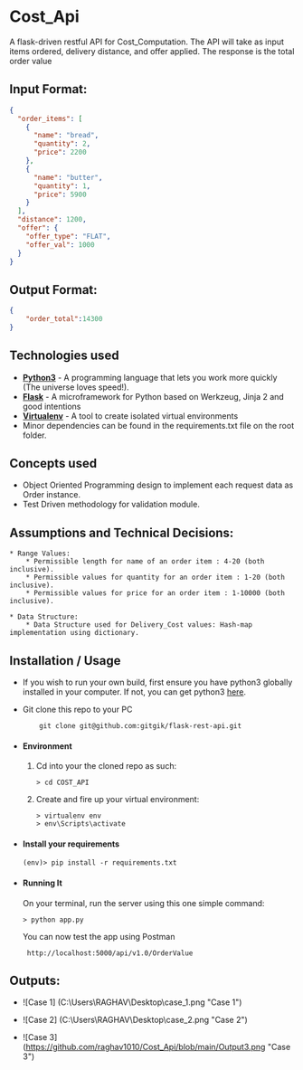 # Cost_Api
A flask-driven restful API for Cost_Computation.
The API will take as input items ordered, delivery distance, and offer applied. 
The response is the total order value

## Input Format:

```json
{
  "order_items": [
    {
      "name": "bread",
      "quantity": 2,
      "price": 2200
    },
    {
      "name": "butter",
      "quantity": 1,
      "price": 5900
    }
  ],
  "distance": 1200,
  "offer": {
    "offer_type": "FLAT",
    "offer_val": 1000
  }
}
```
## Output Format:

```json
{
    "order_total":14300
}
```

## Technologies used
* **[Python3](https://www.python.org/downloads/)** - A programming language that lets you work more quickly (The universe loves speed!).
* **[Flask](flask.pocoo.org/)** - A microframework for Python based on Werkzeug, Jinja 2 and good intentions
* **[Virtualenv](https://virtualenv.pypa.io/en/stable/)** - A tool to create isolated virtual environments
* Minor dependencies can be found in the requirements.txt file on the root folder.

## Concepts used
* Object Oriented Programming design to implement each request data as Order instance.
* Test Driven methodology for validation module.

## Assumptions and Technical Decisions:
    * Range Values:
        * Permissible length for name of an order item : 4-20 (both inclusive).
        * Permissible values for quantity for an order item : 1-20 (both inclusive).
        * Permissible values for price for an order item : 1-10000 (both inclusive).

    * Data Structure:
        * Data Structure used for Delivery_Cost values: Hash-map implementation using dictionary.


## Installation / Usage
* If you wish to run your own build, first ensure you have python3 globally installed in your computer. If not, you can get python3 [here](https://www.python.org).

* Git clone this repo to your PC
    ```
        git clone git@github.com:gitgik/flask-rest-api.git
    ```


* #### Environment
    1. Cd into your the cloned repo as such:
        ```
        > cd COST_API
        ```

    2. Create and fire up your virtual environment:
        ```
        > virtualenv env  
        > env\Scripts\activate
        ```

* #### Install your requirements
    ```
    (env)> pip install -r requirements.txt
    ```


* #### Running It
    On your terminal, run the server using this one simple command:
    ```
    > python app.py
    ```
    You can now test the app using Postman
   ```
    http://localhost:5000/api/v1.0/OrderValue
    ```
    

## Outputs:

*   ![Case 1]
    (C:\Users\RAGHAV\Desktop\case_1.png "Case 1")
    
*   ![Case 2]
    (C:\Users\RAGHAV\Desktop\case_2.png "Case 2")

*   ![Case 3]
    (https://github.com/raghav1010/Cost_Api/blob/main/Output3.png "Case 3")